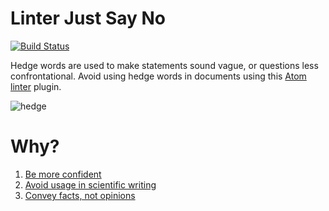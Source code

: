 # Linter Just Say No

[![Build Status](https://travis-ci.org/lexicalunit/linter-just-say-no.svg?branch=master)](https://travis-ci.org/lexicalunit/linter-just-say-no)

Hedge words are used to make statements sound vague, or questions less confrontational. Avoid using hedge words in documents using this [Atom linter](https://atom.io/packages/linter) plugin.

![hedge](https://cloud.githubusercontent.com/assets/1903876/8438901/461129e6-1f2e-11e5-828f-4b88e1ffffc1.png)

# Why?

1. [Be more confident](http://women2.com/2014/02/17/just-say/)
1. [Avoid usage in scientific writing](http://www.biomedicaleditor.com/hedging.html)
1. [Convey facts, not opinions](http://expertedge.aje.com/2013/01/22/editing-tip-of-the-week-avoiding-multiple-hedge-terms/)
